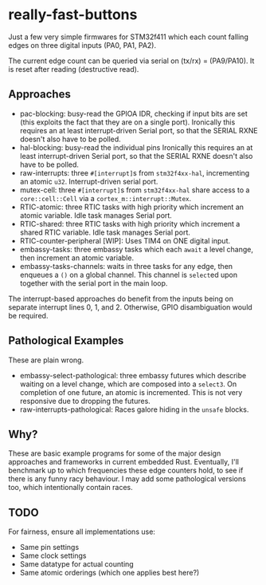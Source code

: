 # really-fast-buttons

Just a few very simple firmwares for STM32f411 which each count falling edges on three digital inputs (PA0, PA1, PA2).

The current edge count can be queried via serial on (tx/rx) = (PA9/PA10). It is reset after reading (destructive read).

## Approaches

* pac-blocking: busy-read the GPIOA IDR, checking if input bits are set (this exploits the fact that they are on a single port).
  Ironically this requires an at least interrupt-driven Serial port, so that the SERIAL RXNE doesn't also have to be polled.
* hal-blocking: busy-read the individual pins
  Ironically this requires an at least interrupt-driven Serial port, so that the SERIAL RXNE doesn't also have to be polled.
* raw-interrupts: three `#[interrupt]`s from `stm32f4xx-hal`, incrementing an atomic `u32`. Interrupt-driven serial port.
* mutex-cell: three `#[interrupt]`s from `stm32f4xx-hal` share access to a `core::cell::Cell` via a `cortex_m::interrupt::Mutex`.
* RTIC-atomic: three RTIC tasks with high priority which increment an atomic variable. Idle task manages Serial port.
* RTIC-shared: three RTIC tasks with high priority which increment a shared RTIC variable. Idle task manages Serial port.
* RTIC-counter-peripheral [WIP]: Uses TIM4 on ONE digital input.
* embassy-tasks: three embassy tasks which each `await` a level change, then increment an atomic variable.
* embassy-tasks-channels: waits in three tasks for any edge, then enqueues a `()` on a global channel. This channel is `select`ed upon together with the serial port in the main loop.

The interrupt-based approaches do benefit from the inputs being on separate interrupt lines 0, 1, and 2.
Otherwise, GPIO disambiguation would be required.

## Pathological Examples

These are plain wrong.

* embassy-select-pathological: three embassy futures which describe waiting on a level change, which are composed into a `select3`.
  On completion of one future, an atomic is incremented.
  This is not very responsive due to dropping the futures.
* raw-interrupts-pathological: Races galore hiding in the `unsafe` blocks.

## Why?

These are basic example programs for some of the major design approaches and frameworks in current embedded Rust.
Eventually, I'll benchmark up to which frequencies these edge counters hold, to see if there is any funny racy behaviour.
I may add some pathological versions too, which intentionally contain races.

## TODO

For fairness, ensure all implementations use:

* Same pin settings
* Same clock settings
* Same datatype for actual counting
* Same atomic orderings (which one applies best here?)